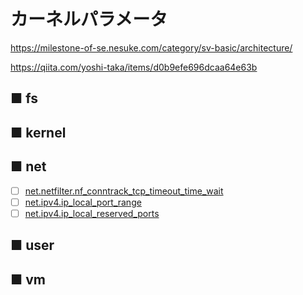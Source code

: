 # カーネルパラメータ
https://milestone-of-se.nesuke.com/category/sv-basic/architecture/  

https://qiita.com/yoshi-taka/items/d0b9efe696dcaa64e63b
## ■ fs
## ■ kernel
## ■ net
- [ ] [net.netfilter.nf_conntrack_tcp_timeout_time_wait](https://github.com/thetaru/memorandum/tree/master/OS/Linux/Common/net.netfilter.nf_conntrack_tcp_timeout_time_wait)
- [ ] [net.ipv4.ip_local_port_range]()
- [ ] [net.ipv4.ip_local_reserved_ports]()
## ■ user
## ■ vm
